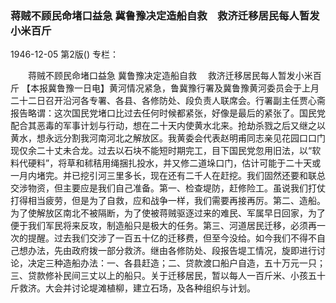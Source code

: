### 蒋贼不顾民命堵口益急  冀鲁豫决定造船自救　救济迁移居民每人暂发小米百斤

1946-12-05
第2版()
专栏：

　　蒋贼不顾民命堵口益急
    冀鲁豫决定造船自救
  　救济迁移居民每人暂发小米百斤
    【本报冀鲁豫一日电】黄河情况紧急，鲁冀豫行署及冀鲁豫黄河委员会于上月二十二日召开沿河各专署、各县、各修防处、段负责人联席会。行署副主任贾心斋报告略谓：这次国民党堵口比过去任何时候都紧张，好像是最后的紧张了。国民党配合其恶毒的军事计划与行动，想在二十天内使黄水北来。抢劫杀戮之后又继之以黄水，想永远分割我河南河北之解放区。我黄委会代表赵明甫同志亲见花园口口门现仅余二十丈未合龙。过去以石块不能短时期完工，目下国民党忽用旧法，以“软料代硬料”，将草和秫秸用绳捆扎投水，并又修二道垛口门，估计可能于二十天或一月内堵完。并已挖引河三里多长，现在还有二千人在赶挖。我们固然还要和联总交涉物资，但主要应是我们自己准备。第一、检查堤防，赶修险工。虽说我们打仗打得相当疲劳，但是为了自救，应和战争一样，我们需要再接再厉。第二、造船。为了使解放区南北不被隔断，为了使被蒋贼驱逐过来的难民、军属早日回家，为了便于我们军民将来反攻，制造船只是极大的任务。第三、河道居民迁移，必须再一次的提醒。过去我们交涉了一百五十亿的迁移费，但至今没给。如今我们不得不自己想办法，先由政府拨一部分救济。继由各修防处、段报告堤工情况，旋即进行讨论，决定三种造船办法：一、各县赶造；二、贷款渡口船户自造，五十万元一只；三、贷款修补民间三丈以上的船只。关于迁移居民，暂以每人一百斤米、小孩五十斤救济。大会并讨论堤滩植柳，建立石场，及各种组织与计划。
